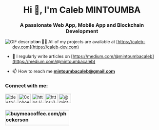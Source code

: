 <h1 align="center">Hi 👋, I'm Caleb MINTOUMBA</h1>
<h3 align="center">A passionate Web App, Mobile App and Blockchain Development</h3>

<picture>
  <source media="(prefers-color-scheme: dark)" srcset="./Skills_Animation_Dark.gif">
  <source media="(prefers-color-scheme: light)" srcset="./Skills_Animation_White.gif">
  <img align="left" alt="GIF description" src="./Skills_Animation_White.gif">
</picture>


- 👨‍💻 All of my projects are available at [https://caleb-dev.com](https://caleb-dev.com)

- 📝 I regularly write articles on [https://medium.com/@mintoumbacaleb](https://medium.com/@mintoumbacaleb)

- 📫 How to reach me **mintoumbacaleb@gmail.com**

<h3 align="left">Connect with me:</h3>
<p align="left">
<a href="https://dev.to/dev.to/phoekerson" target="blank"><img align="center" src="https://raw.githubusercontent.com/rahuldkjain/github-profile-readme-generator/master/src/images/icons/Social/devto.svg" alt="dev.to/phoekerson" height="30" width="40" /></a>
<a href="https://twitter.com/0xphoekerson" target="blank"><img align="center" src="https://raw.githubusercontent.com/rahuldkjain/github-profile-readme-generator/master/src/images/icons/Social/twitter.svg" alt="0xphoekerson" height="30" width="40" /></a>
<a href="https://linkedin.com/in/https://www.linkedin.com/in/mintoumba-caleb-25b21b240?utm_source=share&utm_campaign=share_via&utm_content=profile&utm_medium=android_app" target="blank"><img align="center" src="https://raw.githubusercontent.com/rahuldkjain/github-profile-readme-generator/master/src/images/icons/Social/linked-in-alt.svg" alt="https://www.linkedin.com/in/mintoumba-caleb-25b21b240?utm_source=share&utm_campaign=share_via&utm_content=profile&utm_medium=android_app" height="30" width="40" /></a>
<a href="https://hashnode.com/https://hashnode.com/@phoekerson" target="blank"><img align="center" src="https://raw.githubusercontent.com/rahuldkjain/github-profile-readme-generator/master/src/images/icons/Social/hashnode.svg" alt="https://hashnode.com/@phoekerson" height="30" width="40" /></a>
<a href="https://medium.com/@mintoumbacaleb" target="blank"><img align="center" src="https://raw.githubusercontent.com/rahuldkjain/github-profile-readme-generator/master/src/images/icons/Social/medium.svg" alt="@mintoumbacaleb" height="30" width="40" /></a>
</p>



<h3>
<p><a href="https://www.buymeacoffee.com/ buymeacoffee.com/phoekerson "> <img align="left" src="https://cdn.buymeacoffee.com/buttons/v2/default-yellow.png" height="50" width="210" alt=" buymeacoffee.com/phoekerson " /></a></p><br><br>

